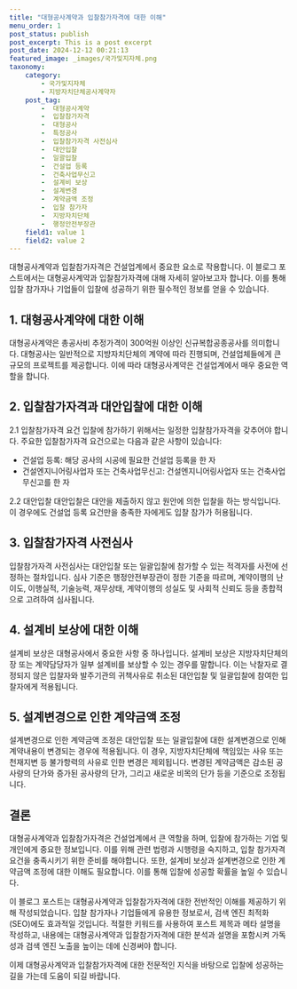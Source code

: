 ```yaml
---
title: "대형공사계약과 입찰참가자격에 대한 이해"
menu_order: 1
post_status: publish
post_excerpt: This is a post excerpt
post_date: 2024-12-12 00:21:13
featured_image: _images/국가및지자체.png
taxonomy:
    category:
        - 국가및지자체
        - 지방자치단체공사계약자
    post_tag:
        -  대형공사계약
        -  입찰참가자격
        -  대형공사
        -  특정공사
        -  입찰참가자격 사전심사
        -  대안입찰
        -  일괄입찰
        -  건설업 등록
        -  건축사업무신고
        -  설계비 보상
        -  설계변경
        -  계약금액 조정
        -  입찰 참가자
        -  지방자치단체
        -  행정안전부장관
    field1: value 1
    field2: value 2
---
```



대형공사계약과 입찰참가자격은 건설업계에서 중요한 요소로 작용합니다. 이 블로그 포스트에서는 대형공사계약과 입찰참가자격에 대해 자세히 알아보고자 합니다. 이를 통해 입찰 참가자나 기업들이 입찰에 성공하기 위한 필수적인 정보를 얻을 수 있습니다.

## 1. 대형공사계약에 대한 이해

대형공사계약은 총공사비 추정가격이 300억원 이상인 신규복합공종공사를 의미합니다. 대형공사는 일반적으로 지방자치단체의 계약에 따라 진행되며, 건설업체들에게 큰 규모의 프로젝트를 제공합니다. 이에 따라 대형공사계약은 건설업계에서 매우 중요한 역할을 합니다.

## 2. 입찰참가자격과 대안입찰에 대한 이해

2.1 입찰참가자격 요건
입찰에 참가하기 위해서는 일정한 입찰참가자격을 갖추어야 합니다. 주요한 입찰참가자격 요건으로는 다음과 같은 사항이 있습니다:
- 건설업 등록: 해당 공사의 시공에 필요한 건설업 등록을 한 자
- 건설엔지니어링사업자 또는 건축사업무신고: 건설엔지니어링사업자 또는 건축사업무신고를 한 자

2.2 대안입찰
대안입찰은 대안을 제출하지 않고 원안에 의한 입찰을 하는 방식입니다. 이 경우에도 건설업 등록 요건만을 충족한 자에게도 입찰 참가가 허용됩니다.

## 3. 입찰참가자격 사전심사

입찰참가자격 사전심사는 대안입찰 또는 일괄입찰에 참가할 수 있는 적격자를 사전에 선정하는 절차입니다. 심사 기준은 행정안전부장관이 정한 기준을 따르며, 계약이행의 난이도, 이행실적, 기술능력, 재무상태, 계약이행의 성실도 및 사회적 신뢰도 등을 종합적으로 고려하여 심사됩니다.

## 4. 설계비 보상에 대한 이해

설계비 보상은 대형공사에서 중요한 사항 중 하나입니다. 설계비 보상은 지방자치단체의 장 또는 계약담당자가 일부 설계비를 보상할 수 있는 경우를 말합니다. 이는 낙찰자로 결정되지 않은 입찰자와 발주기관의 귀책사유로 취소된 대안입찰 및 일괄입찰에 참여한 입찰자에게 적용됩니다.

## 5. 설계변경으로 인한 계약금액 조정

설계변경으로 인한 계약금액 조정은 대안입찰 또는 일괄입찰에 대한 설계변경으로 인해 계약내용이 변경되는 경우에 적용됩니다. 이 경우, 지방자치단체에 책임있는 사유 또는 천재지변 등 불가항력의 사유로 인한 변경은 제외됩니다. 변경된 계약금액은 감소된 공사량의 단가와 증가된 공사량의 단가, 그리고 새로운 비목의 단가 등을 기준으로 조정됩니다.

## 결론

대형공사계약과 입찰참가자격은 건설업계에서 큰 역할을 하며, 입찰에 참가하는 기업 및 개인에게 중요한 정보입니다. 이를 위해 관련 법령과 시행령을 숙지하고, 입찰 참가자격 요건을 충족시키기 위한 준비를 해야합니다. 또한, 설계비 보상과 설계변경으로 인한 계약금액 조정에 대한 이해도 필요합니다. 이를 통해 입찰에 성공할 확률을 높일 수 있습니다.

이 블로그 포스트는 대형공사계약과 입찰참가자격에 대한 전반적인 이해를 제공하기 위해 작성되었습니다. 입찰 참가자나 기업들에게 유용한 정보로서, 검색 엔진 최적화(SEO)에도 효과적일 것입니다. 적절한 키워드를 사용하여 포스트 제목과 메타 설명을 작성하고, 내용에는 대형공사계약과 입찰참가자격에 대한 분석과 설명을 포함시켜 가독성과 검색 엔진 노출을 높이는 데에 신경써야 합니다.

이제 대형공사계약과 입찰참가자격에 대한 전문적인 지식을 바탕으로 입찰에 성공하는 길을 가는데 도움이 되길 바랍니다.
